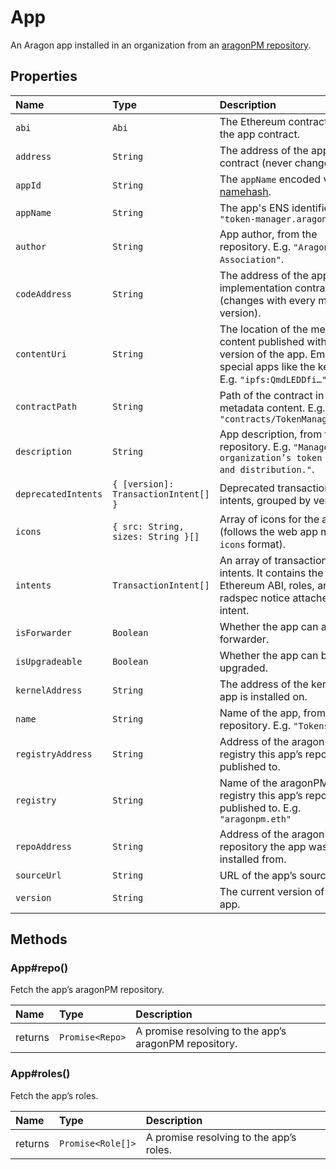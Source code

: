 # App

An Aragon app installed in an organization from an [aragonPM repository](https://hack.aragon.org/docs/apm-intro).

## Properties

| Name | Type | Description |
| :--- | :--- | :--- |
| `abi` | `Abi` | The Ethereum contract ABI of the app contract. |
| `address` | `String` | The address of the app proxy contract \(never changes\). |
| `appId` | `String` | The `appName` encoded via [namehash](https://eips.ethereum.org/EIPS/eip-137). |
| `appName` | `String` | The app's ENS identifier. E.g. `"token-manager.aragonpm.eth"` |
| `author` | `String` | App author, from the repository. E.g. `"Aragon Association"`. |
| `codeAddress` | `String` | The address of the app's implementation contract \(changes with every major version\). |
| `contentUri` | `String` | The location of the metadata content published with each version of the app. Empty for special apps like the kernel. E.g. `"ipfs:QmdLEDDfi…"` |
| `contractPath` | `String` | Path of the contract in the metadata content. E.g. `"contracts/TokenManager.sol"` |
| `description` | `String` | App description, from the repository. E.g. `"Manage an organization’s token supply and distribution."`. |
| `deprecatedIntents` | `{ [version]: TransactionIntent[] }` | Deprecated transaction intents, grouped by version. |
| `icons` | `{ src: String, sizes: String }[]` | Array of icons for the app \(follows the web app manifest `icons` format\). |
| `intents` | `TransactionIntent[]` | An array of transaction intents. It contains the Ethereum ABI, roles, and radspec notice attached to an intent. |
| `isForwarder` | `Boolean` | Whether the app can act as a forwarder. |
| `isUpgradeable` | `Boolean` | Whether the app can be upgraded. |
| `kernelAddress` | `String` | The address of the kernel this app is installed on. |
| `name` | `String` | Name of the app, from the repository. E.g. `"Tokens"`. |
| `registryAddress` | `String` | Address of the aragonPM registry this app’s repo is published to. |
| `registry` | `String` | Name of the aragonPM registry this app’s repo is published to. E.g. `"aragonpm.eth"` |
| `repoAddress` | `String` | Address of the aragonPM repository the app was installed from. |
| `sourceUrl` | `String` | URL of the app’s source code. |
| `version` | `String` | The current version of the app. |

## Methods

### App\#repo\(\)

Fetch the app’s aragonPM repository.

| Name | Type | Description |
| :--- | :--- | :--- |
| returns | `Promise<Repo>` | A promise resolving to the app’s aragonPM repository. |

### App\#roles\(\)

Fetch the app’s roles.

| Name | Type | Description |
| :--- | :--- | :--- |
| returns | `Promise<Role[]>` | A promise resolving to the app’s roles. |
